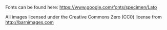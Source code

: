 Fonts can be found here: 
https://www.google.com/fonts/specimen/Lato

All images licensed under the Creative Commons Zero (CC0) license from http://barnimages.com